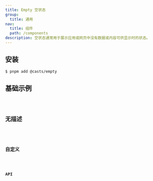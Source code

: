 ```yaml
---
title: Empty 空状态
group:
  title: 通用
nav:
  title: 组件
  path: /components
description: 空状态通常用于展示应用或网页中没有数据或内容可供显示时的状态。
---
```


## 安装

```bash
$ pnpm add @casts/empty
```

## 基础示例

<code src="../examples/basic.tsx" />

## 无描述

<code src="../examples/no-description.tsx" />

## 自定义

<code src="../examples/custom.tsx" />

## API

<API src="@casts/empty"></API>
